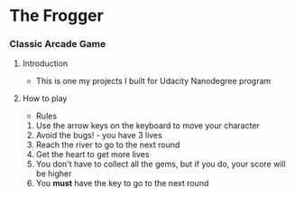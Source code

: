 # The Frogger
### Classic Arcade Game


1. Introduction
    * This is one my projects I built for Udacity Nanodegree program
    
2. How to play
    * Rules
    1. Use the arrow keys on the keyboard to move your character
    2. Avoid the bugs! - you have 3 lives
    3. Reach the river to go to the next round
    4. Get the heart to get more lives
    5. You don't have to collect all the gems, but if you do, your score will be higher
    6. You **must** have the key to go to the next round